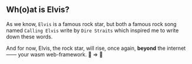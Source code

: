 ## Wh(o)at is Elvis? 

As we know, `Elvis` is a famous rock star, but both a famous rock song named `Calling Elvis` write by `Dire Straits` which inspired me to write down these words.

And for now, Elvis, the rock star, will rise, once again, **beyond** the internet —— your wasm web-framework. 🦀 => 💖
